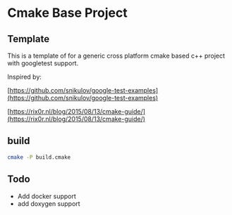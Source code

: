 # Cmake Base Project

## Template

This is a template of for a generic cross platform cmake based c++ project with googletest support.

Inspired by: 

[https://github.com/snikulov/google-test-examples](https://github.com/snikulov/google-test-examples)

[https://rix0r.nl/blog/2015/08/13/cmake-guide/](https://rix0r.nl/blog/2015/08/13/cmake-guide/)

## build 

```bash
cmake -P build.cmake
``` 


## Todo

- Add docker support
- add doxygen support
